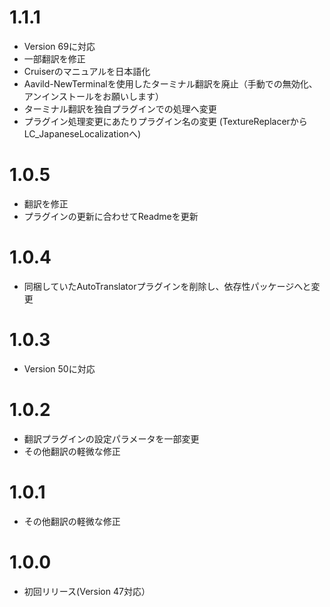 # 1.1.1
- Version 69に対応
- 一部翻訳を修正
- Cruiserのマニュアルを日本語化
- Aavild-NewTerminalを使用したターミナル翻訳を廃止（手動での無効化、アンインストールをお願いします）
- ターミナル翻訳を独自プラグインでの処理へ変更
- プラグイン処理変更にあたりプラグイン名の変更 (TextureReplacerからLC_JapaneseLocalizationへ)

# 1.0.5
- 翻訳を修正
- プラグインの更新に合わせてReadmeを更新

# 1.0.4
- 同梱していたAutoTranslatorプラグインを削除し、依存性パッケージへと変更

# 1.0.3
- Version 50に対応

# 1.0.2
- 翻訳プラグインの設定パラメータを一部変更
- その他翻訳の軽微な修正

# 1.0.1
- その他翻訳の軽微な修正

# 1.0.0
- 初回リリース(Version 47対応）
